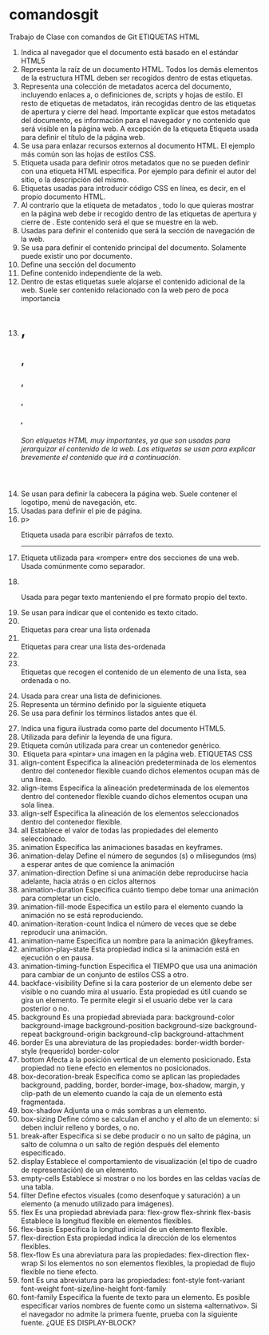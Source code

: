 # comandosgit
Trabajo de Clase con comandos de Git
ETIQUETAS HTML
1. <!DOCTYPE html> Indica al navegador que el documento está basado en el estándar HTML5
2. <html> </html> Representa la raíz de un documento HTML. Todos los demás elementos de la estructura HTML deben ser recogidos dentro de estas etiquetas.
3. <head> </head> Representa una colección de metadatos acerca del documento, incluyendo enlaces a, o definiciones de, scripts y hojas de estilo. El resto de etiquetas de metadatos, irán recogidas dentro de las etiquetas de apertura y cierre del head. Importante explicar que estos metadatos del documento, es información para el navegador y no contenido que será visible en la página web. A excepción de la etiqueta <title> que veremos a continuación.
4. <title> </title> Etiqueta usada para definir el título de la página web.
5. <link> Se usa para enlazar recursos externos al documento HTML. El ejemplo más común son las hojas de estilos CSS.
6. <meta> Etiqueta usada para definir otros metadatos que no se pueden definir con una etiqueta HTML especifica. Por ejemplo para definir el autor del sitio, o la descripción del mismo.
7. <style> </style> Etiquetas usadas para introducir código CSS en línea, es decir, en el propio documento HTML.
8. <body> </body> Al contrario que la etiqueta de metadatos <head>, todo lo que quieras mostrar en la página web debe ir recogido dentro de las etiquetas de apertura y cierre de <body>. Este contenido será el que se muestre en la web.
9. <nav> </nav> Usadas para definir el contenido que será la sección de navegación de la web.
10. <main> </main> Se usa para definir el contenido principal del documento. Solamente puede existir uno por documento.
11. <section> </section> Define una sección del documento
12. <article> </article> Define contenido independiente de la web.
13. <aside> </aside> Dentro de estas etiquetas suele alojarse el contenido adicional de la web. Suele ser contenido relacionado con la web pero de poca importancia
14. <h1>,<h2>,<h3>,<h4>,<h5>,<h6> Son etiquetas HTML muy importantes, ya que son usadas para jerarquizar el contenido de la web. Las etiquetas se usan para explicar brevemente el contenido que irá a continuación.
15. <header> </header> Se usan para definir la cabecera la página web. Suele contener el logotipo, menú de navegación, etc.
16. <footer> </footer> Usadas para definir el pie de página.
17. p> </p> Etiqueta usada para escribir párrafos de texto.
18. <hr> Etiqueta utilizada para «romper» entre dos secciones de una web. Usada comúnmente como separador.
19. <pre> </pre> Usada para pegar texto manteniendo el pre formato propio del texto.
20. <blockquote> </blockquote> Se usan para indicar que el contenido es texto citado.
21. <ol> </ol> Etiquetas para crear una lista ordenada
22. <ul> </ul> Etiquetas para crear una lista des-ordenada
23. <li> </li> Etiquetas que recogen el contenido de un elemento de una lista, sea ordenada o no.
24. <dl> </dl> Usada para crear una lista de definiciones.
25. <dt> </dt> Representa un término definido por la siguiente etiqueta <dd>
26. <dd> </dd> Se usa para definir los términos listados antes que él.
27. <figure> </figure> Indica una figura ilustrada como parte del documento HTML5.
28. <figcaption> </figcaption> Utilizada para definir la leyenda de una figura.
29. <div> </div> Etiqueta común utilizada para crear un contenedor genérico.
30. <img> Etiqueta para «pintar» una imagen en la página web.
ETIQUETAS CSS
1. align-content	Especifica la alineación predeterminada de los elementos dentro del contenedor flexible cuando dichos elementos ocupan más de una linea.
2. align-items	Especifica la alineación predeterminada de los elementos dentro del contenedor flexible cuando dichos elementos ocupan una sola linea.
3. align-self	Especifica la alineación de los elementos seleccionados dentro del contenedor flexible.
4. all	Establece el valor de todas las propiedades del elemento seleccionado.
5. animation	Especifica las animaciones basadas en keyframes.
6. animation-delay	Define el número de segundos (s) o milisegundos (ms) a esperar antes de que comience la animación
7. animation-direction	Define si una animación debe reproducirse hacia adelante, hacia atrás o en ciclos alternos
8. animation-duration	Especifica cuánto tiempo debe tomar una animación para completar un ciclo.
9. animation-fill-mode	Especifica un estilo para el elemento cuando la animación no se está reproduciendo.
10. animation-iteration-count	Indica el número de veces que se debe reproducir una animación.
11. animation-name	Especifica un nombre para la animación @keyframes.
12. animation-play-state	Esta propiedad indica si la animación está en ejecución o en pausa.
13. animation-timing-function	Especifica el TIEMPO que usa una animación para cambiar de un conjunto de estilos CSS a otro.
14. backface-visibility	Define si la cara posterior de un elemento debe ser visible o no cuando mira al usuario.
Esta propiedad es útil cuando se gira un elemento. Te permite elegir si el usuario debe ver la cara posterior o no.
15. background	Es una propiedad abreviada para:
background-color
background-image
background-position
background-size
background-repeat
background-origin
background-clip
background-attachment
16. border	Es una abreviatura de las propiedades:
border-width
border-style (requerido)
border-color
17. bottom	Afecta a la posición vertical de un elemento posicionado. Esta propiedad no tiene efecto en elementos no posicionados.
18. box-decoration-break	Especifica como se aplican las propiedades background, padding, border, border-image, box-shadow, margin, y clip-path de un elemento cuando la caja de un elemento está fragmentada.
19. box-shadow	Adjunta una o más sombras a un elemento.
20. box-sizing	Define cómo se calculan el ancho y el alto de un elemento: si deben incluir relleno y bordes, o no.
21. break-after	Especifica si se debe producir o no un salto de página, un salto de columna o un salto de región después del elemento especificado.
22. display	Establece el comportamiento de visualización (el tipo de cuadro de representación) de un elemento.
23. empty-cells	
Establece si mostrar o no los bordes en las celdas vacías de una tabla.	
24. filter 	Define efectos visuales (como desenfoque y saturación) a un elemento (a menudo utilizado para imágenes).
25. flex	Es una propiedad abreviada para:
flex-grow
flex-shrink
flex-basis
Establece la longitud flexible en elementos flexibles.
26. flex-basis	Especifica la longitud inicial de un elemento flexible.
27. flex-direction	Esta propiedad indica la dirección de los elementos flexibles.
28. flex-flow	Es una abreviatura para las propiedades:
flex-direction
flex-wrap
Si los elementos no son elementos flexibles, la propiedad de flujo flexible no tiene efecto.
29. font	Es una abreviatura para las propiedades:
font-style
font-variant
font-weight
font-size/line-height
font-family
30. font-family	Especifica la fuente de texto para un elemento. Es posible especificar varios nombres de fuente como un sistema «alternativo». Si el navegador no admite la primera fuente, prueba con la siguiente fuente.	
¿QUE ES DISPLAY-BLOCK?


